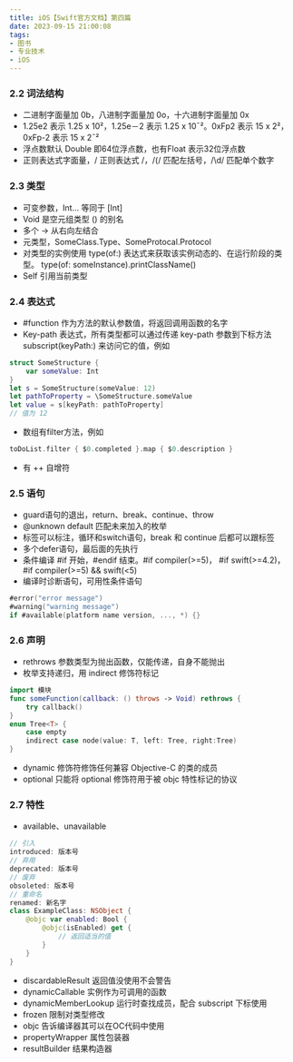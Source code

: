 ```yaml
---
title: iOS【Swift官方文档】第四篇
date: 2023-09-15 21:00:08
tags:
- 图书
- 专业技术
- iOS
---
```


### 2.2 词法结构
- 二进制字面量加 0b，八进制字面量加 0o，十六进制字面量加 0x
- 1.25e2 表示 1.25 x 10²，1.25e－2 表示 1.25 x 10¯²。0xFp2 表示 15 x 2²，0xFp-2 表示 15 x 2¯²
- 浮点数默认 Double 即64位浮点数，也有Float 表示32位浮点数
- 正则表达式字面量，/ 正则表达式 /，/\(/ 匹配左括号，/\d/ 匹配单个数字

### 2.3 类型
- 可变参数，Int... 等同于 [Int]
- Void 是空元组类型 () 的别名
- 多个 -> 从右向左结合
- 元类型，SomeClass.Type、SomeProtocal.Protocol
- 对类型的实例使用 type(of:) 表达式来获取该实例动态的、在运行阶段的类型。
type(of: someInstance).printClassName()
- Self 引用当前类型

### 2.4 表达式

- #function 作为方法的默认参数值，将返回调用函数的名字
- Key-path 表达式，所有类型都可以通过传递 key-path 参数到下标方法 subscript(keyPath:) 来访问它的值，例如

```Swift
struct SomeStructure {
    var someValue: Int
}
let s = SomeStructure(someValue: 12)
let pathToProperty = \SomeStructure.someValue
let value = s[keyPath: pathToProperty]
// 值为 12
```
- 数组有filter方法，例如

```Swift
toDoList.filter { $0.completed }.map { $0.description }
```
- 有 ++ 自增符

### 2.5 语句

- guard语句的退出，return、break、continue、throw
- @unknown default 匹配未来加入的枚举
- 标签可以标注，循环和switch语句，break 和 continue 后都可以跟标签
- 多个defer语句，最后面的先执行
- 条件编译 #if 开始，#endif 结束。#if compiler(>=5)， #if swift(>=4.2)， #if compiler(>=5) && swift(<5)
- 编译时诊断语句，可用性条件语句

```Swift
#error("error message")
#warning("warning message")
if #available(platform name version, ..., *) {}
```

### 2.6 声明

- rethrows 参数类型为抛出函数，仅能传递，自身不能抛出
- 枚举支持递归，用 indirect 修饰符标记

```Swift
import 模块
func someFunction(callback: () throws -> Void) rethrows {
    try callback()
}
enum Tree<T> {
	case empty
	indirect case node(value: T, left: Tree, right:Tree)
}
```
- dynamic 修饰符修饰任何兼容 Objective-C 的类的成员
- optional 只能将 optional 修饰符用于被 objc 特性标记的协议

### 2.7 特性

- available、unavailable

```Swift
// 引入
introduced: 版本号
// 弃用
deprecated: 版本号
// 废弃
obsoleted: 版本号
// 重命名
renamed: 新名字
class ExampleClass: NSObject {
    @objc var enabled: Bool {
        @objc(isEnabled) get {
            // 返回适当的值
        }
    }
}
```
- discardableResult 返回值没使用不会警告
- dynamicCallable 实例作为可调用的函数
- dynamicMemberLookup 运行时查找成员，配合 subscript 下标使用
- frozen 限制对类型修改
- objc 告诉编译器其可以在OC代码中使用
- propertyWrapper 属性包装器
- resultBuilder 结果构造器
